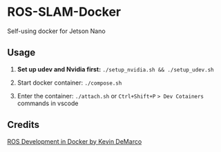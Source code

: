 # ROS-SLAM-Docker

Self-using docker for Jetson Nano

## Usage

1. **Set up udev and Nvidia first:** `./setup_nvidia.sh && ./setup_udev.sh`

2. Start docker container: `./compose.sh`

3. Enter the container: `./attach.sh` or `Ctrl+Shift+P` `> Dev Cotainers` commands in vscode

## Credits

[ROS Development in Docker by Kevin DeMarco](https://www.kevindemarco.com/ros/docker/docker-compose/robotics/programming/development/2022/12/28/ros-docker.html)
